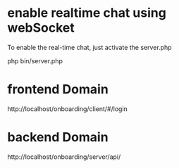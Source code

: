 # enable realtime chat using webSocket
To enable the real-time chat, just activate the server.php

php bin/server.php

# frontend Domain
http://localhost/onboarding/client/#/login

# backend Domain
http://localhost/onboarding/server/api/
